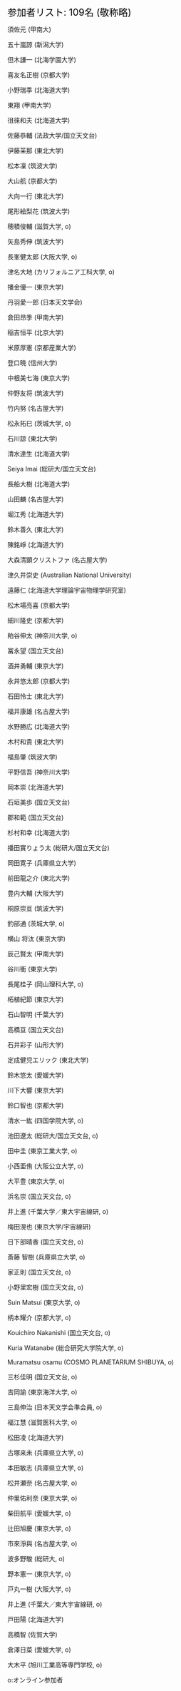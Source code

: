 <span style="font-size: 150%; color: black;">参加者リスト: 109名 (敬称略)</span>
<br>
 
須佐元 (甲南大)                                  

五十嵐諒 (新潟大学)                              

但木謙一 (北海学園大学)                          

喜友名正樹 (京都大学)                            

小野瑞季 (北海道大学)                            

東翔 (甲南大学)                                  

徂徠和夫 (北海道大学)                            

佐藤恭輔 (法政大学/国立天文台)                   

伊藤茉那 (東北大学)                              

松本凜 (筑波大学)                                

大山航 (京都大学)                                

大向一行 (東北大学)                              

尾形絵梨花 (筑波大学)                            

穂積俊輔 (滋賀大学, o)                              

矢島秀伸 (筑波大学)                              

長峯健太郎 (大阪大学, o)                            

津名大地 (カリフォルニア工科大学, o)                

播金優一 (東京大学)                              

丹羽愛一郎 (日本天文学会)                        

倉田昂季 (甲南大学)                        

稲吉恒平 (北京大学)                              

米原厚憲 (京都産業大学)                          

登口暁 (信州大学)                                

中根美七海 (東京大学)                            

仲野友将 (筑波大学)                              

竹内努 (名古屋大学)                              

松永拓巳 (茨城大学, o)                              

石川諒 (東北大学)                                

清水達生 (北海道大学)                            

Seiya Imai (総研大/国立天文台)                   

長船大樹 (北海道大学)                            

山田麟 (名古屋大学)                              

堀江秀 (北海道大学)                              

鈴木善久 (東北大学)                              

陳銘崢 (北海道大学)                              

大森清顕クリストファ (名古屋大学)                

津久井崇史 (Australian National University)      

遠藤仁 (北海道大学理論宇宙物理学研究室)          

松木場亮喜 (京都大学)                            

細川隆史 (京都大学)                              

粕谷伸太 (神奈川大学, o)                            

冨永望 (国立天文台)                              

酒井勇輔 (東京大学)                              

永井悠太郎 (京都大学)                            

石田怜士 (東北大学)                              

福井康雄 (名古屋大学)                            

水野勝広 (北海道大学)                            

木村和貴 (東北大学)                              

福島肇 (筑波大学)                                

平野信吾 (神奈川大学)                            

岡本崇 (北海道大学)                              

石垣美歩 (国立天文台)                            

郡和範 (国立天文台)                            

杉村和幸 (北海道大学)                            

播田實りょう太 (総研大/国立天文台)                       

岡田寛子 (兵庫県立大学)                          

前田龍之介 (東北大学)                            

豊内大輔 (大阪大学)                              

桐原崇亘 (筑波大学)                              

釣部通 (茨城大学, o)                                

横山 将汰 (東京大学)                             

辰己賢太 (甲南大学)                              

谷川衝 (東京大学)                                

長尾桂子 (岡山理科大学, o)                          

柘植紀節 (東京大学)                              

石山智明 (千葉大学)                              

高橋亘 (国立天文台)                              

石井彩子 (山形大学)                              

定成健児エリック (東北大学)                      

鈴木悠太 (愛媛大学)                              

川下大響 (東京大学)                              

鈴口智也 (京都大学)                              

清水一紘 (四国学院大学, o)  

池田遼太 (総研大/国立天文台, o) 

田中圭  (東京工業大学, o) 

小西亜侑 (大阪公立大学, o) 

大平豊 (東京大学, o) 

浜名崇 (国立天文台, o) 

井上進 (千葉大学／東大宇宙線研, o) 

梅田滉也 (東京大学/宇宙線研) 

日下部晴香 (国立天文台, o) 

斎藤 智樹 (兵庫県立大学, o) 

家正則 (国立天文台, o) 

小野里宏樹 (国立天文台, o) 

Suin Matsui (東京大学, o) 

柄本耀介 (京都大学, o) 

Kouichiro Nakanishi (国立天文台, o) 

Kuria Watanabe (総合研究大学院大学, o) 

Muramatsu osamu (COSMO PLANETARIUM SHIBUYA, o) 

三杉佳明 (国立天文台, o) 

吉岡諭 (東京海洋大学, o) 

三島伸治 (日本天文学会準会員, o) 

福江慧 (滋賀医科大学, o) 

松田凌 (北海道大学) 

古塚来未 (兵庫県立大学, o)

本田敏志 (兵庫県立大学, o)

松井瀬奈 (名古屋大学, o)

仲里佑利奈 (東京大学, o)

柴田航平 (愛媛大学, o)

辻田旭慶 (東京大学, o)

市來淨與 (名古屋大学, o)

波多野駿 (総研大, o)

野本憲一 (東京大学, o)

戸丸一樹 (大阪大学, o)

井上進 (千葉大／東大宇宙線研, o)

戸田陽 (北海道大学)

高橋智 (佐賀大学)

倉澤日菜 (愛媛大学, o)

大木平 (旭川工業高等専門学校, o)



o:オンライン参加者



